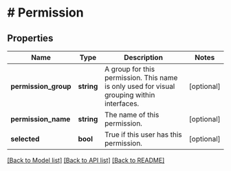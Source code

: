 # # Permission

## Properties

Name | Type | Description | Notes
------------ | ------------- | ------------- | -------------
**permission_group** | **string** | A group for this permission.  This name is only used for visual grouping within interfaces. | [optional]
**permission_name** | **string** | The name of this permission. | [optional]
**selected** | **bool** | True if this user has this permission. | [optional]

[[Back to Model list]](../../README.md#models) [[Back to API list]](../../README.md#endpoints) [[Back to README]](../../README.md)

